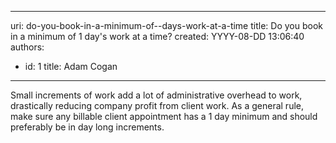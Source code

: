 

---
uri: do-you-book-in-a-minimum-of--days-work-at-a-time
title: Do you book in a minimum of 1 day's work at a time?
created: YYYY-08-DD 13:06:40
authors:
  - id: 1
    title: Adam Cogan
---




<span class='intro'> <p>Small increments of work add a lot of administrative overhead to work, drastically reducing company profit from client work. As a general rule, make sure any billable client appointment has a 1 day minimum and should preferably be in day long increments.</p> </span>





